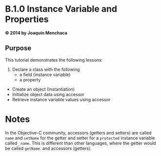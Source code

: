 # B.1.0 Instance Variable and Properties
**© 2014 by Joaquín Menchaca**

## Purpose

This tutorial demonstrates the following lessons:

1. Declare a class with the following
   * a field (instance variable)
   * a property
* Create an object (Instantiation)
* Initialize object data using accessor
* Retrieve instance variable values using accessor

# Notes

In the Objective-C community, accessors (getters and setters) are called `name` and `setName` for the getter and setter for a `protected` instance variable called `_name`.  This is different than other languages, where the getter would be called `getName`.
and accessors (getters).  
